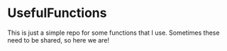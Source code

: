 # UsefulFunctions
This is just a simple repo for some functions that I use. Sometimes these need to be shared, so here we are!
